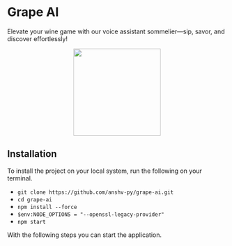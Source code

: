 
# Grape AI

Elevate your wine game with our voice assistant sommelier—sip, savor, and discover effortlessly!


<p align="center">
  <img src="https://i.ibb.co/wwsXXds/Grape-AI-logo.png" width="200">
</p>


## Installation
To install the project on your local system, run the following on your terminal.
 - `git clone https://github.com/anshv-py/grape-ai.git`
 - `cd grape-ai`
 - `npm install --force`
 - `$env:NODE_OPTIONS = "--openssl-legacy-provider"`
 - `npm start`

With the following steps you can start the application.
